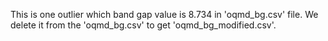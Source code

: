 This is one outlier which band gap value is 8.734 in 'oqmd_bg.csv' file. We delete it from the 'oqmd_bg.csv' to get 'oqmd_bg_modified.csv'.